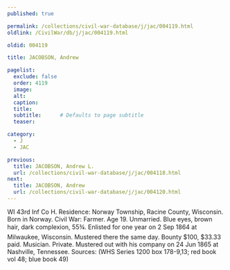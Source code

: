 ```yaml
---
published: true

permalink: /collections/civil-war-database/j/jac/004119.html
oldlink: /CivilWar/db/j/jac/004119.html

oldid: 004119

title: JACOBSON, Andrew

pagelist:
  exclude: false
  order: 4119
  image: 
  alt:
  caption:
  title:
  subtitle:      # Defaults to page subtitle
  teaser:

category: 
  - J 
  - JAC

previous:
  title: JACOBSON, Andrew L.
  url: /collections/civil-war-database/j/jac/004118.html  
next:
  title: JACOBSON, Andrew
  url: /collections/civil-war-database/j/jac/004120.html   
---
```

WI 43rd Inf Co H. Residence: Norway Township, Racine County, Wisconsin. Born in Norway. Civil War: Farmer. Age 19. Unmarried. Blue eyes, brown hair, dark complexion, 5&#146;5&frac34;&#148;. Enlisted for one year on 2 Sep 1864 at Milwaukee, Wisconsin. Mustered there the same day. Bounty $100, $33.33 paid. Musician. Private. Mustered out with his company on 24 Jun 1865 at Nashville, Tennessee. Sources: (WHS Series 1200 box 178-9,13; red book vol 48; blue book 49)